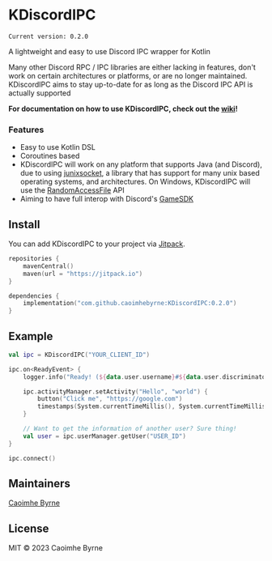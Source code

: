 # KDiscordIPC

``Current version: 0.2.0``

A lightweight and easy to use Discord IPC wrapper for Kotlin

Many other Discord RPC / IPC libraries are either lacking in features, don't work on certain architectures or platforms,
or are no longer maintained. KDiscordIPC aims to stay up-to-date for as long as the Discord IPC API is actually
supported

**For documentation on how to use KDiscordIPC, check out the [wiki](https://github.com/cbyrneee/KDiscordIPC/wiki)!**

### Features

- Easy to use Kotlin DSL
- Coroutines based
- KDiscordIPC will work on any platform that supports Java (and Discord), due to using [junixsocket](https://kohlschutter.github.io/junixsocket/), a library that has
  support for many unix based operating systems, and architectures. On Windows, KDiscordIPC will use the [RandomAccessFile](https://docs.oracle.com/en/java/javase/16/docs/api/java.base/java/io/RandomAccessFile.html) API
- Aiming to have full interop with Discord's [GameSDK](https://discord.com/developers/docs/game-sdk/sdk-starter-guide)

## Install

You can add KDiscordIPC to your project via [Jitpack](https://jitpack.io).

```kts
repositories {
    mavenCentral()
    maven(url = "https://jitpack.io")
}

dependencies {
    implementation("com.github.caoimhebyrne:KDiscordIPC:0.2.0")
}
```

## Example

```kotlin
val ipc = KDiscordIPC("YOUR_CLIENT_ID")

ipc.on<ReadyEvent> {
    logger.info("Ready! (${data.user.username}#${data.user.discriminator})")

    ipc.activityManager.setActivity("Hello", "world") {
        button("Click me", "https://google.com")
        timestamps(System.currentTimeMillis(), System.currentTimeMillis() + 50000)
    }

    // Want to get the information of another user? Sure thing!
    val user = ipc.userManager.getUser("USER_ID")
}

ipc.connect()
```

## Maintainers

[Caoimhe Byrne](https://github.com/caoimhebyrne)

## License

MIT © 2023 Caoimhe Byrne
